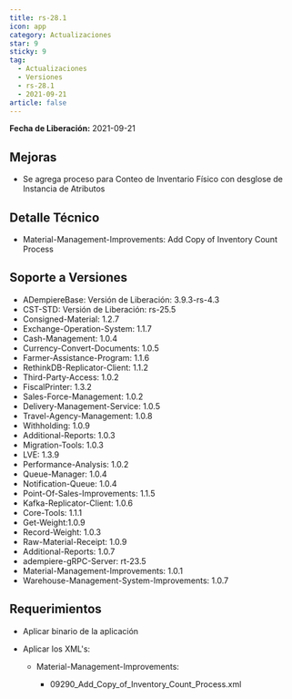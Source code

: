 ```yaml
---
title: rs-28.1
icon: app
category: Actualizaciones
star: 9
sticky: 9
tag:
  - Actualizaciones
  - Versiones
  - rs-28.1
  - 2021-09-21
article: false
---
```


**Fecha de Liberación:** 2021-09-21

## Mejoras

- Se agrega proceso para Conteo de Inventario Físico con desglose de Instancia de Atributos

## Detalle Técnico

- Material-Management-Improvements: Add Copy of Inventory Count Process

## Soporte a Versiones

- ADempiereBase: Versión de Liberación: 3.9.3-rs-4.3
- CST-STD: Versión de Liberación: rs-25.5
- Consigned-Material: 1.2.7
- Exchange-Operation-System: 1.1.7
- Cash-Management: 1.0.4
- Currency-Convert-Documents: 1.0.5
- Farmer-Assistance-Program: 1.1.6
- RethinkDB-Replicator-Client: 1.1.2
- Third-Party-Access: 1.0.2
- FiscalPrinter: 1.3.2
- Sales-Force-Management: 1.0.2
- Delivery-Management-Service: 1.0.5
- Travel-Agency-Management: 1.0.8
- Withholding: 1.0.9
- Additional-Reports: 1.0.3
- Migration-Tools: 1.0.3
- LVE: 1.3.9
- Performance-Analysis: 1.0.2
- Queue-Manager: 1.0.4
- Notification-Queue: 1.0.4
- Point-Of-Sales-Improvements: 1.1.5
- Kafka-Replicator-Client: 1.0.6
- Core-Tools: 1.1.1
- Get-Weight:1.0.9
- Record-Weight: 1.0.3
- Raw-Material-Receipt: 1.0.9
- Additional-Reports: 1.0.7
- adempiere-gRPC-Server: rt-23.5
- Material-Management-Improvements: 1.0.1
- Warehouse-Management-System-Improvements: 1.0.7

## Requerimientos

- Aplicar binario de la aplicación
- Aplicar los XML's:

  - Material-Management-Improvements: 
  
    - 09290_Add_Copy_of_Inventory_Count_Process.xml
